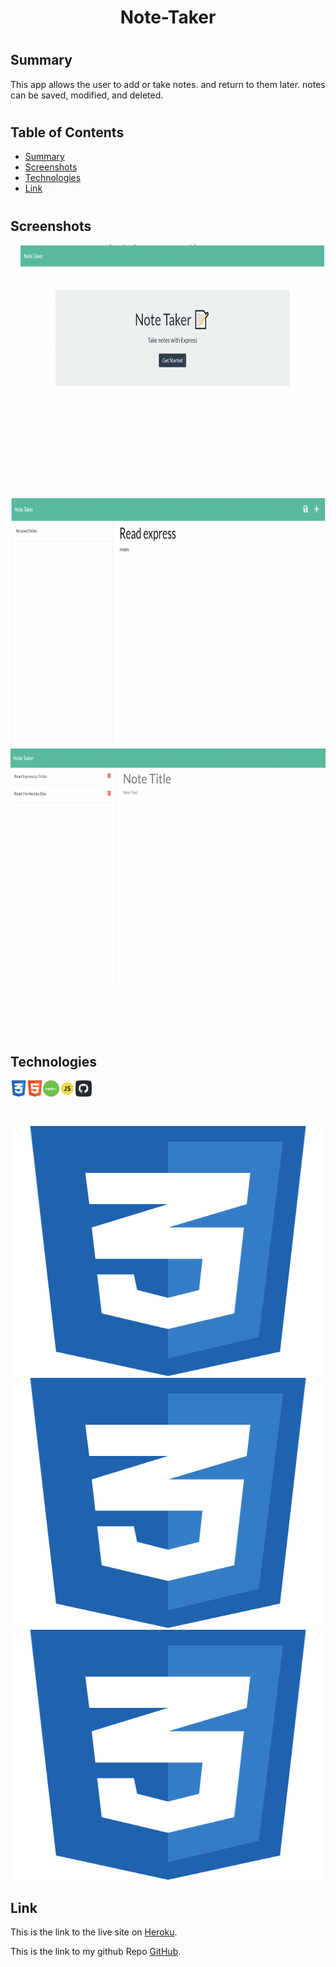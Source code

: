 <h1 align="center">Note-Taker</h1> 
  
#
#
## Summary
This app allows the user to add or take notes. and return to them later. notes can be saved, modified, and deleted.

#
#

## Table of Contents

- [Summary](#Summary)
- [Screenshots](Screenshots)
- [Technologies](#technologies)
- [Link](#link)
#
#
## Screenshots

<img width="600" height="400" alt="Screen Shot 2021-08-20 at 11 06 55 PM" src="public\assets\images\note1.png">



<img width="600" height="400" alt="Screen Shot 2021-08-20 at 11 07 11 PM" src="public\assets\images\note3.png">


<img width="600" height="400" alt="Screen Shot 2021-08-20 at 11 15 08 PM" src="public\assets\images\note2.png">

<br>

#
#
<br>

## Technologies
<img align="left" width="26px" alt="CSS" src="./public\assets\images\css.png">
<img align="left" width="26px" alt="HTML" src="./public\assets\images\html.png">
<img align="left" width="26px" alt="Node" src="./public\assets\images\node.png">
<img align="left" width="26px" alt="JS" src="./public\assets\images\JS.png">
<img align="left" width="26px" alt="Github" src="./public\assets\images\github.png">

<br><br>

#
#
<img width="600" height="400" alt="" src="public\assets\images\CSS.png">



<img width="600" height="400" alt="" src="public\assets\images\CSS.png">


<img width="600" height="400" alt="" src="public\assets\images\CSS.png">

<br>

## Link 
This is the link to the live site on [Heroku](https://pacific-falls-51483.herokuapp.com/).

This is the link to my github Repo [GitHub](https://github.com/lbladma/note-taker).
